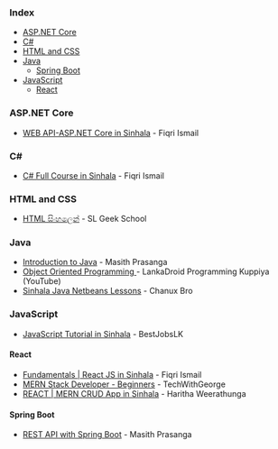 ### Index

* [ASP.NET Core](#aspnet-core)
* [C#](#csharp)
* [HTML and CSS](#html-and-css)
* [Java](#java)
    * [Spring Boot](#spring-boot)
* [JavaScript](#javascript)
    * [React](#react)


### ASP.NET Core

* [WEB API-ASP.NET Core in Sinhala](https://youtube.com/playlist?list=PLvvtf05eMZ2CpeAsq93DqWJHHyvCSa2Qn) - Fiqri Ismail


### <a id="csharp"></a>C\#

* [C# Full Course in Sinhala](https://youtube.com/playlist?list=PLvvtf05eMZ2CXD2JdZgSBgyl13ODqHOkO) - Fiqri Ismail


### HTML and CSS

* [HTML සිංහලෙන්](https://youtube.com/playlist?list=PLWAgeLqk4SjDlN6nHs91rECgx4PbzfoZh) - SL Geek School


### Java

* [Introduction to Java](https://www.youtube.com/playlist?list=PLuhSdp06EMkLgaWqSPZKLqePVw-dtqaTT) - Masith Prasanga
* [Object Oriented Programming ](https://youtube.com/playlist?list=PLqeCu_1ZdDl63h6YR3QsxcGOB7yDS7i3b) - LankaDroid Programming Kuppiya (YouTube)
* [Sinhala Java Netbeans Lessons](https://youtube.com/playlist?list=PLA3ZeQncjeVu9VHevp2SmPCQ9muVO3fEB) - Chanux Bro


### JavaScript

* [JavaScript Tutorial in Sinhala](https://youtube.com/playlist?list=PLYmyc7wRFoQjxkHAzHh1UIdU7ZdjTQvQt) - BestJobsLK


#### React

* [Fundamentals \| React JS in Sinhala](https://youtube.com/playlist?list=PLvvtf05eMZ2DpDyWwmAjEuicvVxx4vIYB) - Fiqri Ismail
* [MERN Stack Developer - Beginners](https://www.youtube.com/playlist?list=PLvfC6i-hEZBnqqF7giszuYI0iqenU5NY0) -  TechWithGeorge
* [REACT | MERN CRUD App in Sinhala](https://youtube.com/playlist?list=PLtoqJbwHBeHzAooLCGOzYVE9mkAeCnT9y) - Haritha Weerathunga


#### Spring Boot

* [REST API with Spring Boot](https://www.youtube.com/playlist?list=PLuhSdp06EMkIhKEo_H-IjrG0cozCuS9lE) - Masith Prasanga
